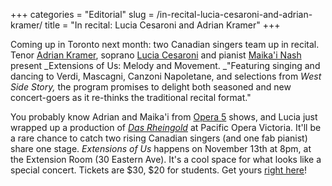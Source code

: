 +++
categories = "Editorial"
slug = /in-recital-lucia-cesaroni-and-adrian-kramer/
title = "In recital: Lucia Cesaroni and Adrian Kramer"
+++

Coming up in Toronto next month: two Canadian singers team up in recital. Tenor [Adrian Kramer](https://twitter.com/aitkramer), soprano [Lucia Cesaroni](http://luciacesaroni.com/#) and pianist [Maika'i Nash](http://maikai.ca/biography/) present _Extensions of Us: Melody and Movement. _"Featuring singing and dancing to Verdi, Mascagni, Canzoni Napoletane, and selections from _West Side Story,_ the program promises to delight both seasoned and new concert-goers as it re-thinks the traditional recital format."

You probably know Adrian and Maika'i from [Opera 5](/in-review-offenbachhahn/) shows, and Lucia just wrapped up a production of [_Das Rheingold_](http://www.pov.bc.ca/bios/cesaroni.html) at Pacific Opera Victoria. It'll be a rare chance to catch two rising Canadian singers (and one fab pianist) share one stage. _Extensions of Us_ happens on November 13th at 8pm, at the Extension Room (30 Eastern Ave). It's a cool space for what looks like a special concert. Tickets are $30, $20 for students. Get yours [right here](http://luciacesaroni.com/#upcoming)!
